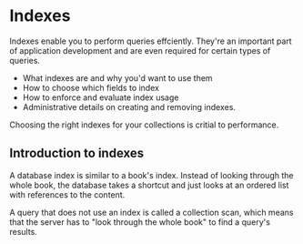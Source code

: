 # Indexes

Indexes enable you to perform queries effciently.
They're an important part of application development and are even required for certain types of queries.
- What indexes are and why you'd want to use them
- How to choose which fields to index
- How to enforce and evaluate index usage
- Administrative details on creating and removing indexes.

Choosing the right indexes for your collections is critial to performance.

## Introduction to indexes

A database index is similar to a book's index. Instead of looking through the whole book, the database takes a shortcut and just looks at an ordered list with references to the content.

A query that does not use an index is called a collection scan, which means that the server has to "look through the whole book" to find a query's results.

